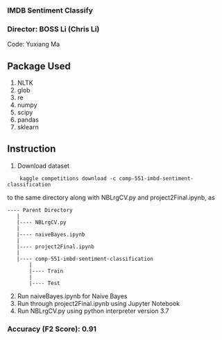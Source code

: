 ### IMDB Sentiment Classify

### Director: BOSS Li (Chris Li)
Code: Yuxiang Ma 

## Package Used
1. NLTK
2. glob
3. re
4. numpy
5. scipy
6. pandas
7. sklearn

## Instruction
1. Download dataset
```
    kaggle competitions download -c comp-551-imbd-sentiment-classification
```
to the same directory along with NBLrgCV.py and project2Final.ipynb, as

```
---- Parent Directory
   |
   |---- NBLrgCV.py
   |
   |---- naiveBayes.ipynb
   | 
   |---- project2Final.ipynb
   |
   |---- comp-551-imbd-sentiment-classification
       |
       |---- Train
       |
       |---- Test

```
2. Run naiveBayes.ipynb for Naive Bayes
3. Run through project2Final.ipynb using Jupyter Notebook
4. Run NBLrgCV.py using python interpreter version 3.7

### Accuracy (F2 Score): 0.91
